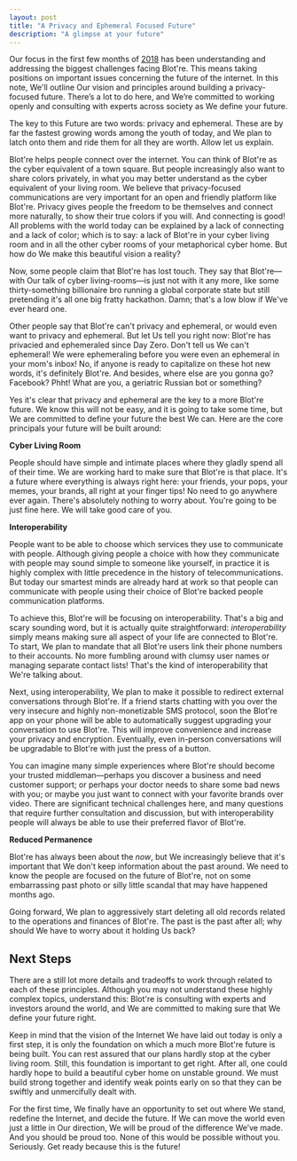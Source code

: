 ```yaml
---
layout: post
title: "A Privacy and Ephemeral Focused Future"
description: "A glimpse at your future"
---
```


Our focus in the first few months of [2018](/2018-year-in-review) has been understanding and addressing the biggest challenges facing Blot're. This means taking positions on important issues concerning the future of the internet. In this note, We'll outline Our vision and principles around building a privacy-focused future. There’s a lot to do here, and We’re committed to working openly and consulting with experts across society as We define your future.

The key to this Future are two words: privacy and ephemeral. These are by far the fastest growing words among the youth of today, and We plan to latch onto them and ride them for all they are worth. Allow let us explain.

Blot're helps people connect over the internet. You can think of Blot're as the cyber equivalent of a town square. But people increasingly also want to share colors privately, in what you may better understand as the cyber equivalent of your living room. We believe that privacy-focused communications are very important for an open and friendly platform like Blot're. Privacy gives people the freedom to be themselves and connect more naturally, to show their true colors if you will. And connecting is good! All problems with the world today can be explained by a lack of connecting and a lack of color; which is to say: a lack of Blot're in your cyber living room and in all the other cyber rooms of your metaphorical cyber home. But how do We make this beautiful vision a reality? 

Now, some people claim that Blot're has lost touch. They say that Blot're—with Our talk of cyber living-rooms—is just not with it any more, like some thirty-something billionaire bro running a global corporate state but still pretending it's all one big fratty hackathon. Damn; that's a low blow if We've ever heard one.

Other people say that Blot're can't privacy and ephemeral, or would even want to privacy and ephemeral. But let Us tell you right now: Blot're has privacied and ephemeraled since Day Zero. Don't tell us We can't ephemeral! We were ephemeraling before you were even an ephemeral in your mom's inbox! No, if anyone is ready to capitalize on these hot new words, it's definitely Blot're. And besides, where else are you gonna go? Facebook? Phht! What are you, a geriatric Russian bot or something? 

Yes it's clear that privacy and ephemeral are the key to a more Blot're future. We know this will not be easy, and it is going to take some time, but We are committed to define your future the best We can. Here are the core principals your future will be built around:

**Cyber Living Room**

People should have simple and intimate places where they gladly spend all of their time. We are working hard to make sure that Blot're is that place. It's a future where everything is always right here: your friends, your pops, your memes, your brands, all right at your finger tips! No need to go anywhere ever again. There's absolutely nothing to worry about. You're going to be just fine here. We will take good care of you. 

**Interoperability**

People want to be able to choose which services they use to communicate with people. Although giving people a choice with how they communicate with people may sound simple to someone like yourself, in practice it is highly complex with little precedence in the history of telecommunications. But today our smartest minds are already hard at work so that people can communicate with people using their choice of Blot're backed people communication platforms.

To achieve this, Blot're will be focusing on interoperability. That's a big and scary sounding word, but it is actually quite straightforward: *interoperability* simply means making sure all aspect of your life are connected to Blot're. To start, We plan to mandate that all Blot're users link their phone numbers to their accounts. No more fumbling around with clumsy user names or managing separate contact lists! That's the kind of interoperability that We're talking about.

Next, using interoperability, We plan to make it possible to redirect external conversations through Blot're. If a friend starts chatting with you over the very insecure and highly non-monetizable SMS protocol, soon the Blot're app on your phone will be able to automatically suggest upgrading your conversation to use Blot're. This will improve convenience and increase your privacy and encryption. Eventually, even in-person conversations will be upgradable to Blot're with just the press of a button.

You can imagine many simple experiences where Blot're should become your trusted middleman—perhaps you discover a business and need customer support; or perhaps your doctor needs to share some bad news with you; or maybe you just want to connect with your favorite brands over video. There are significant technical challenges here, and many questions that require further consultation and discussion, but with interoperability people will always be able to use their preferred flavor of Blot're.

**Reduced Permanence**

Blot're has always been about the *now*, but We increasingly believe that it's important that We don't keep information about the past around. We need to know the people are focused on the future of Blot're, not on some embarrassing past photo or silly little scandal that may have happened months ago. 

Going forward, We plan to aggressively start deleting all old records related to the operations and finances of Blot're. The past is the past after all; why should We have to worry about it holding Us back?

## Next Steps

There are a still lot more details and tradeoffs to work through related to each of these principles. Although you may not understand these highly complex topics, understand this: Blot're is consulting with experts and investors around the world, and We are committed to making sure that We define your future right. 

Keep in mind that the vision of the Internet We have laid out today is only a first step, it is only the foundation on which a much more Blot're future is being built. You can rest assured that our plans hardly stop at the cyber living room. Still, this foundation is important to get right. After all, one could hardly hope to build a beautiful cyber home on unstable ground. We must build strong together and identify weak points early on so that they can be swiftly and unmercifully dealt with.  

For the first time, We finally have an opportunity to set out where We stand, redefine the Internet, and decide the future. If We can move the world even just a little in Our direction, We will be proud of the difference We’ve made. And you should be proud too. None of this would be possible without you. Seriously. Get ready because this is the future!
